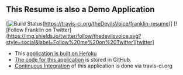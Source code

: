 ## This Resume is also a Demo Application

[![Build Status](https://travis-ci.org/theDevilsVoice/franklin-resume.svg?branch=master)(https://travis-ci.org/theDevilsVoice/franklin-resume)] [![Follow Franklin on Twitter](https://img.shields.io/twitter/follow/thedevilsvoice.svg?style=social&label=Follow%20me%20on%20Twitter][twitter]

[twitter]: https://twitter.com/intent/user?screen_name=theDevilsVoice "Follow Franklin on Twitter"

- This [application is built on Heroku](https://www.heroku.com/what)
- [The code for this application](https://github.com/theDevilsVoice/franklin-resume) is stored in GitHub.
- [Continuous Integration](https://travis-ci.org/theDevilsVoice/franklin-resume) of this application is done via travis-ci.org

